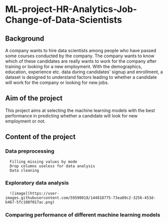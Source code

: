 # ML-project-HR-Analytics-Job-Change-of-Data-Scientists

## Background
A company wants to hire data scientists among people who have passed some courses conducted by the company. The company wants to know which of these candidates are really wants to work for the company after training or looking for a new employment. With the demographics, education, experience etc. data during candidates' signup and enrollment, a dataset is designed to understand factors leading to whether a candidate will work for the company or looking for new jobs.

## Aim of the project
This project aims at selecting the machine learning models with the best performance in predicting whether a candidate will look for new employment or not.

## Content of the project
  ### Data preprocessing
      Filling missing values by mode
      Drop columns useless for data analysis
      Data cleaning
  ### Exploratory data analysis
      ![image](https://user-images.githubusercontent.com/59590018/144818775-73ea89c2-3256-453d-b467-5fc108f017ac.png)
      
  ### Comparing performance of different machine learning models
  ### 
